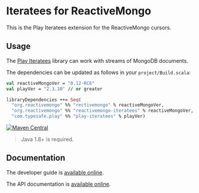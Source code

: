# Iteratees for ReactiveMongo

This is the Play Iteratees extension for the ReactiveMongo cursors.

## Usage

The [Play Iteratees](https://www.playframework.com/documentation/latest/Iteratees) library can work with streams of MongoDB documents.

The dependencies can be updated as follows in your `project/Build.scala`:

```ocaml
val reactiveMongoVer = "0.12-RC6"
val playVer = "2.3.10" // or greater

libraryDependencies ++= Seq(
  "org.reactivemongo" %% "rectivemongo" % reactiveMongoVer,
  "org.reactivemongo" %% "reactivemongo-iteratees" % reactiveMongoVer,
  "com.typesafe.play" %% "play-iteratees" % playVer)
```

[![Maven Central](https://maven-badges.herokuapp.com/maven-central/org.reactivemongo/reactivemongo-iteratees_2.11/badge.svg)](https://maven-badges.herokuapp.com/maven-central/org.reactivemongo/reactivemongo-iteratees_2.11/)

> Java 1.8+ is required.

## Documentation

The developer guide is [available online](http://reactivemongo.org/releases/0.12/documentation/tutorial/streaming.html#play-iteratees).

The API documentation is [available online](https://reactivemongo.github.io/ReactiveMongo-Streaming/0.12/iteratees/api/).
